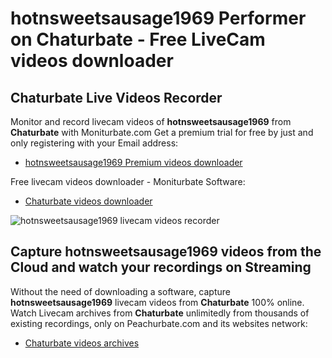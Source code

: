 # hotnsweetsausage1969 Performer on Chaturbate - Free LiveCam videos downloader

## Chaturbate Live Videos Recorder

Monitor and record livecam videos of **hotnsweetsausage1969** from **Chaturbate** with Moniturbate.com
Get a premium trial for free by just and only registering with your Email address:
* [hotnsweetsausage1969 Premium videos downloader](https://moniturbate.com/request-demo-licence-key.html)

Free livecam videos downloader - Moniturbate Software:
* [Chaturbate videos downloader](https://moniturbate.com/moniturbate-download-software.html)

![hotnsweetsausage1969 livecam videos recorder](https://peachurnet.com/templates/moniturbate-software.png)


## Capture hotnsweetsausage1969 videos from the Cloud and watch your recordings on Streaming

Without the need of downloading a software, capture **hotnsweetsausage1969** livecam videos from **Chaturbate** 100% online.
Watch Livecam archives from **Chaturbate** unlimitedly from thousands of existing recordings, only on Peachurbate.com and its websites network:
* [Chaturbate videos archives](https://peachurnet.com/)